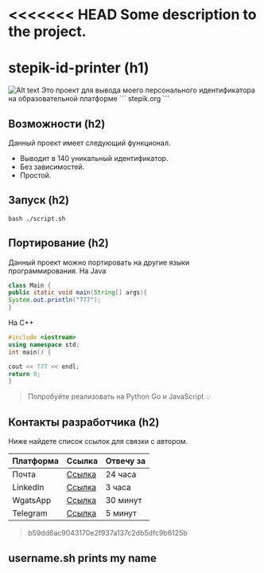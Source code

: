 <<<<<<< HEAD
Some description to the project.
=======
# stepik-id-printer (h1)
<img src="https://user-images.githubusercontent.com/64843863/163801193-8b7b9cec-d99a-4c8b-b972-4a9487f86817.png" alt="Alt text" title="Optional title"/>
Это проект для вывода моего персонального идентификатора на образовательной платформе
```
stepik.org 
```

## Возможности (h2)

Данный проект имеет следующий функционал.

+ Выводит в 140 уникальный идентификатор.
+ Без зависимостей.
+ Простой.

## Запуск (h2)

```
bash ./script.sh
```

## Портирование (h2)

Данный проект можно портировать на другие языки программирования.
На Java
```java
class Main {
public static void main(String[] args){
System.out.println("777");
}
```
На С++
```c++
#include <iostream>
using namespace std;
int main() {

cout << 777 << endl;
return 0;
}
```
> Попробуйте реализовать нa Python Go и JavaScript.💡

## Контакты разработчика (h2)
Ниже найдете список ссылок для связки с автором.

|Платформа|Cсылка|Отвечу за|     
|----|-----|-------|   
|Почта |[Cсылка]() | 24 часа|
|LinkedIn | [Cсылка]() | З часа|
|WgatsApp | [Cсылка]() | 30 минут|
|Telegram| [Cсылка]()| 5 минут| 
> b59dd6ac9043170e2f937a137c2db5dfc9b6125b

## username.sh prints my name

